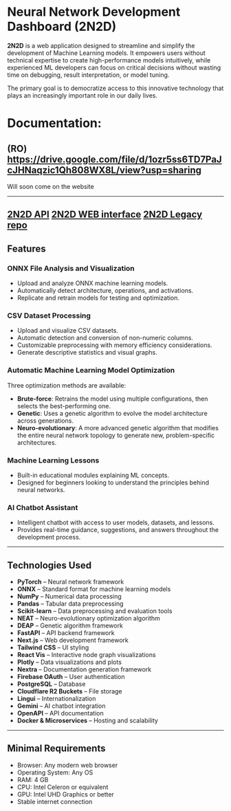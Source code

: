 # Neural Network Development Dashboard (2N2D)

**2N2D** is a web application designed to streamline and simplify the development of Machine Learning models. It empowers users without technical expertise to create high-performance models intuitively, while experienced ML developers can focus on critical decisions without wasting time on debugging, result interpretation, or model tuning.

The primary goal is to democratize access to this innovative technology that plays an increasingly important role in our daily lives.

# Documentation:
(RO) https://drive.google.com/file/d/1ozr5ss6TD7PaJcJHNaqzic1Qh808WX8L/view?usp=sharing
---
Will soon come on the website

---
[2N2D API](https://github.com/2N2D/2N2D-API)
[2N2D WEB interface](https://github.com/2N2D/2N2D-WEB)
[2N2D Legacy repo](https://github.com/2N2D/2N2D-Legacy)
---

## Features

### ONNX File Analysis and Visualization
- Upload and analyze ONNX machine learning models.
- Automatically detect architecture, operations, and activations.
- Replicate and retrain models for testing and optimization.

### CSV Dataset Processing
- Upload and visualize CSV datasets.
- Automatic detection and conversion of non-numeric columns.
- Customizable preprocessing with memory efficiency considerations.
- Generate descriptive statistics and visual graphs.

### Automatic Machine Learning Model Optimization
Three optimization methods are available:

- **Brute-force**: Retrains the model using multiple configurations, then selects the best-performing one.
- **Genetic**: Uses a genetic algorithm to evolve the model architecture across generations.
- **Neuro-evolutionary**: A more advanced genetic algorithm that modifies the entire neural network topology to generate new, problem-specific architectures.

### Machine Learning Lessons
- Built-in educational modules explaining ML concepts.
- Designed for beginners looking to understand the principles behind neural networks.

### AI Chatbot Assistant
- Intelligent chatbot with access to user models, datasets, and lessons.
- Provides real-time guidance, suggestions, and answers throughout the development process.

---

## Technologies Used

- **PyTorch** – Neural network framework  
- **ONNX** – Standard format for machine learning models  
- **NumPy** – Numerical data processing  
- **Pandas** – Tabular data preprocessing  
- **Scikit-learn** – Data preprocessing and evaluation tools  
- **NEAT** – Neuro-evolutionary optimization algorithm  
- **DEAP** – Genetic algorithm framework  
- **FastAPI** – API backend framework  
- **Next.js** – Web development framework  
- **Tailwind CSS** – UI styling  
- **React Vis** – Interactive node graph visualizations  
- **Plotly** – Data visualizations and plots  
- **Nextra** – Documentation generation framework  
- **Firebase OAuth** – User authentication  
- **PostgreSQL** – Database  
- **Cloudflare R2 Buckets** – File storage  
- **Lingui** – Internationalization  
- **Gemini** – AI chatbot integration  
- **OpenAPI** – API documentation  
- **Docker & Microservices** – Hosting and scalability

---

## Minimal Requirements

- Browser: Any modern web browser  
- Operating System: Any OS  
- RAM: 4 GB  
- CPU: Intel Celeron or equivalent  
- GPU: Intel UHD Graphics or better  
- Stable internet connection

